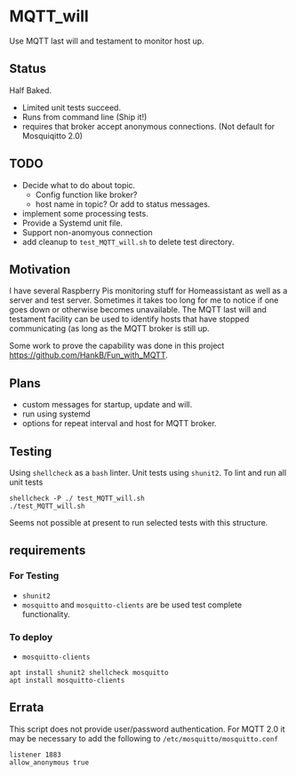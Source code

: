 # MQTT_will

Use MQTT last will and testament to monitor host up.

## Status

Half Baked.

* Limited unit tests succeed.
* Runs from command line (Ship it!)
* requires that broker accept anonymous connections. (Not default for Mosquiqitto 2.0)

## TODO

* Decide what to do about topic. 
    * Config function like broker?
    * host name in topic? Or add to status messages.
* implement some processing tests.
* Provide a Systemd unit file.
* Support non-anomyous connection
* add cleanup to `test_MQTT_will.sh` to delete test directory.

## Motivation

I have several Raspberry Pis monitoring stuff for Homeassistant as well as a server and test server. Sometimes it takes too long for me to notice if one goes down or otherwise becomes unavailable. The MQTT last will and testament facility can be used to identify hosts that have stopped communicating (as long as the MQTT broker is still up.

Some work to prove the capability was done in this project <https://github.com/HankB/Fun_with_MQTT>.

## Plans

* custom messages for startup, update and will.
* run using systemd
* options for repeat interval and host for MQTT broker.

## Testing

Using  `shellcheck` as a `bash` linter. Unit tests using `shunit2`. To lint and run all unit tests

```text
shellcheck -P ./ test_MQTT_will.sh
./test_MQTT_will.sh
```

Seems not possible at present to run selected tests with this structure.

## requirements

### For Testing

* `shunit2`
* `mosquitto` and `mosquitto-clients` are be used test complete functionality. 

### To deploy

* `mosquitto-clients`

```text
apt install shunit2 shellcheck mosquitto
apt install mosquitto-clients
```

## Errata

This script does not provide user/password authentication. For MQTT 2.0 it may be necessary to add the following to `/etc/mosquitto/mosquitto.conf`

```text
listener 1883
allow_anonymous true
```
